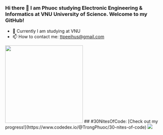 ### Hi there 👋  I am Phuoc studying Electronic Engineering & Informatics at VNU University of Science. Welcome to my GitHub!
- 🌱 Currently I am studying at VNU
- 📫 How to contact me: ttpeeihus@gmail.com
<img src="https://octodex.github.com/images/megacat-2.png" height="250" width="250"/>
## #30NitesOfCode:
  [Check out my progress!](https://www.codedex.io/@TrongPhuoc/30-nites-of-code)  
  <img src="https://www.codedex.io/api/petStatus?user=TrongPhuoc">
